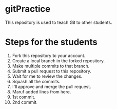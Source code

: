 # gitPractice
This repository is used to teach Git to other students.

# Steps for the students
1. Fork this repository to your account.
2. Create a local branch in the forked repository.
3. Make multiple commits to that branch.
4. Submit a pull request to this repository.
5. Wait for me to review the changes.
6. Squash all the commits.
7. I'll approve and merge the pull request.
8. Maruf added lines from here.
9. 1st commit.
10. 2nd commit. 
